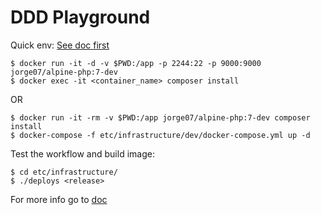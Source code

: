 DDD Playground
===

Quick env: [See doc first](https://hub.docker.com/r/jorge07/alpine-php/)

    $ docker run -it -d -v $PWD:/app -p 2244:22 -p 9000:9000 jorge07/alpine-php:7-dev
    $ docker exec -it <container_name> composer install

OR

    $ docker run -it -rm -v $PWD:/app jorge07/alpine-php:7-dev composer install
    $ docker-compose -f etc/infrastructure/dev/docker-compose.yml up -d

Test the workflow and build image:

    $ cd etc/infrastructure/
    $ ./deploys <release>


For more info go to [doc](https://github.com/jorge07/ddd-playground/blob/master/doc/index.md)
